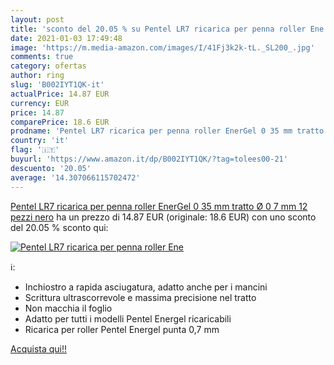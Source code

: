```yaml
---
layout: post
title: 'sconto del 20.05 % su Pentel LR7 ricarica per penna roller Ene  '
date: 2021-01-03 17:49:48
image: 'https://m.media-amazon.com/images/I/41Fj3k2k-tL._SL200_.jpg'
comments: true
category: ofertas
author: ring
slug: 'B002IYT1QK-it'
actualPrice: 14.87 EUR
currency: EUR
price: 14.87
comparePrice: 18.6 EUR
prodname: 'Pentel LR7 ricarica per penna roller EnerGel 0 35 mm tratto  Ø 0 7 mm  12 pezzi nero'
country: 'it'
flag: '🇮🇹'
buyurl: 'https://www.amazon.it/dp/B002IYT1QK/?tag=tolees00-21'
descuento: '20.05'
average: '14.307066115702472'
---
```


[Pentel LR7 ricarica per penna roller EnerGel 0 35 mm tratto  Ø 0 7 mm  12 pezzi nero](https://www.amazon.it/dp/B002IYT1QK/?tag=tolees00-21) ha un prezzo di 14.87 EUR (originale: 18.6 EUR) con uno sconto del 20.05 % sconto qui:

[![Pentel LR7 ricarica per penna roller Ene](https://m.media-amazon.com/images/I/41Fj3k2k-tL._SL200_.jpg)](https://www.amazon.it/dp/B002IYT1QK/?tag=tolees00-21)

ℹ️:

- Inchiostro a rapida asciugatura, adatto anche per i mancini
- Scrittura ultrascorrevole e massima precisione nel tratto
- Non macchia il foglio
- Adatto per tutti i modelli Pentel Energel ricaricabili
- Ricarica per roller Pentel Energel punta 0,7 mm

[Acquista qui!!](https://www.amazon.it/dp/B002IYT1QK/?tag=tolees00-21)
